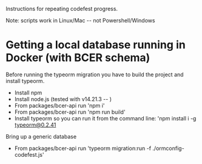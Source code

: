 Instructions for repeating codefest progress.

Note: scripts work in Linux/Mac -- not Powershell/Windows

# Getting a local database running in Docker (with BCER schema)

Before running the typeorm migration you have to build the project and install typeorm.

* Install npm
* Install node.js (tested with v14.21.3 -- )
* From packages/bcer-api run 'npm i'
* From packages/bcer-api run 'npm run build'
* Install typeorm so you can run it from the command line: 'npm install i -g typeorm@0.2.41

Bring up a generic database

* From packages/bcer-api run 'typeorm migration:run -f ./ormconfig-codefest.js'


